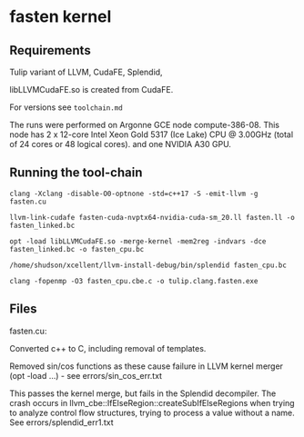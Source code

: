 # fasten kernel

## Requirements

Tulip variant of LLVM, CudaFE, Splendid, 

libLLVMCudaFE.so is created from CudaFE.

For versions see `toolchain.md`

The runs were performed on Argonne GCE node compute-386-08. This node has 2 x 12-core Intel Xeon Gold 5317 (Ice Lake) CPU @ 3.00GHz (total of 24 cores or 48 logical cores). and one NVIDIA A30 GPU.

## Running the tool-chain

```
clang -Xclang -disable-O0-optnone -std=c++17 -S -emit-llvm -g fasten.cu

llvm-link-cudafe fasten-cuda-nvptx64-nvidia-cuda-sm_20.ll fasten.ll -o fasten_linked.bc

opt -load libLLVMCudaFE.so -merge-kernel -mem2reg -indvars -dce fasten_linked.bc -o fasten_cpu.bc

/home/shudson/xcellent/llvm-install-debug/bin/splendid fasten_cpu.bc

clang -fopenmp -O3 fasten_cpu.cbe.c -o tulip.clang.fasten.exe

```

## Files

fasten.cu:

Converted c++ to C, including removal of templates.

Removed sin/cos functions as these cause failure in LLVM kernel merger (opt -load ...) - see errors/sin_cos_err.txt

This passes the kernel merge, but fails in the Splendid decompiler. The crash occurs in llvm_cbe::IfElseRegion::createSubIfElseRegions when trying to analyze control flow structures, trying to process a value without a name. See errors/splendid_err1.txt

<!-- fasten_simple_1.cu:

Simplified logic passes splendid step but fails in the linker when try to compile the generated file "undefined reference to `cudaMalloc'" suggesting that CUDA calls were not substitued properly. See linker_error1.txt. -->


